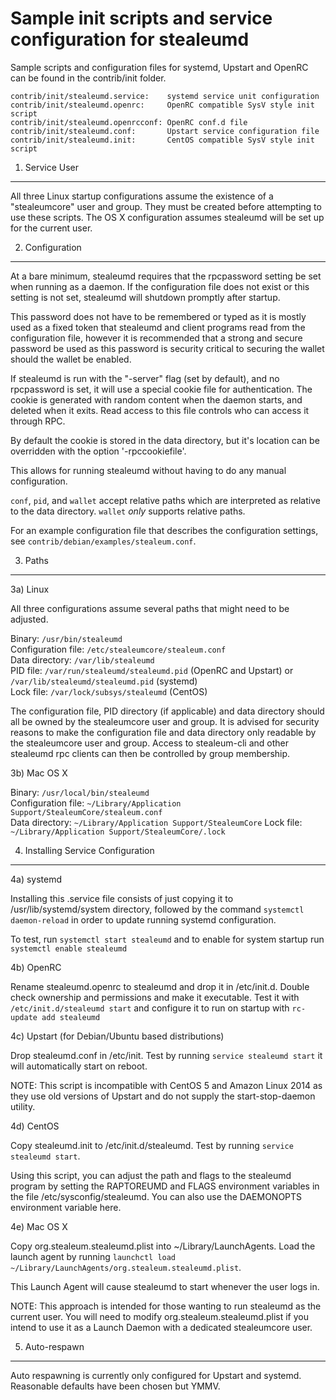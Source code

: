 Sample init scripts and service configuration for stealeumd
==========================================================

Sample scripts and configuration files for systemd, Upstart and OpenRC
can be found in the contrib/init folder.

    contrib/init/stealeumd.service:    systemd service unit configuration
    contrib/init/stealeumd.openrc:     OpenRC compatible SysV style init script
    contrib/init/stealeumd.openrcconf: OpenRC conf.d file
    contrib/init/stealeumd.conf:       Upstart service configuration file
    contrib/init/stealeumd.init:       CentOS compatible SysV style init script

1. Service User
---------------------------------

All three Linux startup configurations assume the existence of a "stealeumcore" user
and group.  They must be created before attempting to use these scripts.
The OS X configuration assumes stealeumd will be set up for the current user.

2. Configuration
---------------------------------

At a bare minimum, stealeumd requires that the rpcpassword setting be set
when running as a daemon.  If the configuration file does not exist or this
setting is not set, stealeumd will shutdown promptly after startup.

This password does not have to be remembered or typed as it is mostly used
as a fixed token that stealeumd and client programs read from the configuration
file, however it is recommended that a strong and secure password be used
as this password is security critical to securing the wallet should the
wallet be enabled.

If stealeumd is run with the "-server" flag (set by default), and no rpcpassword is set,
it will use a special cookie file for authentication. The cookie is generated with random
content when the daemon starts, and deleted when it exits. Read access to this file
controls who can access it through RPC.

By default the cookie is stored in the data directory, but it's location can be overridden
with the option '-rpccookiefile'.

This allows for running stealeumd without having to do any manual configuration.

`conf`, `pid`, and `wallet` accept relative paths which are interpreted as
relative to the data directory. `wallet` *only* supports relative paths.

For an example configuration file that describes the configuration settings,
see `contrib/debian/examples/stealeum.conf`.

3. Paths
---------------------------------

3a) Linux

All three configurations assume several paths that might need to be adjusted.

Binary:              `/usr/bin/stealeumd`  
Configuration file:  `/etc/stealeumcore/stealeum.conf`  
Data directory:      `/var/lib/stealeumd`  
PID file:            `/var/run/stealeumd/stealeumd.pid` (OpenRC and Upstart) or `/var/lib/stealeumd/stealeumd.pid` (systemd)  
Lock file:           `/var/lock/subsys/stealeumd` (CentOS)  

The configuration file, PID directory (if applicable) and data directory
should all be owned by the stealeumcore user and group.  It is advised for security
reasons to make the configuration file and data directory only readable by the
stealeumcore user and group.  Access to stealeum-cli and other stealeumd rpc clients
can then be controlled by group membership.

3b) Mac OS X

Binary:              `/usr/local/bin/stealeumd`  
Configuration file:  `~/Library/Application Support/StealeumCore/stealeum.conf`  
Data directory:      `~/Library/Application Support/StealeumCore`
Lock file:           `~/Library/Application Support/StealeumCore/.lock`

4. Installing Service Configuration
-----------------------------------

4a) systemd

Installing this .service file consists of just copying it to
/usr/lib/systemd/system directory, followed by the command
`systemctl daemon-reload` in order to update running systemd configuration.

To test, run `systemctl start stealeumd` and to enable for system startup run
`systemctl enable stealeumd`

4b) OpenRC

Rename stealeumd.openrc to stealeumd and drop it in /etc/init.d.  Double
check ownership and permissions and make it executable.  Test it with
`/etc/init.d/stealeumd start` and configure it to run on startup with
`rc-update add stealeumd`

4c) Upstart (for Debian/Ubuntu based distributions)

Drop stealeumd.conf in /etc/init.  Test by running `service stealeumd start`
it will automatically start on reboot.

NOTE: This script is incompatible with CentOS 5 and Amazon Linux 2014 as they
use old versions of Upstart and do not supply the start-stop-daemon utility.

4d) CentOS

Copy stealeumd.init to /etc/init.d/stealeumd. Test by running `service stealeumd start`.

Using this script, you can adjust the path and flags to the stealeumd program by
setting the RAPTOREUMD and FLAGS environment variables in the file
/etc/sysconfig/stealeumd. You can also use the DAEMONOPTS environment variable here.

4e) Mac OS X

Copy org.stealeum.stealeumd.plist into ~/Library/LaunchAgents. Load the launch agent by
running `launchctl load ~/Library/LaunchAgents/org.stealeum.stealeumd.plist`.

This Launch Agent will cause stealeumd to start whenever the user logs in.

NOTE: This approach is intended for those wanting to run stealeumd as the current user.
You will need to modify org.stealeum.stealeumd.plist if you intend to use it as a
Launch Daemon with a dedicated stealeumcore user.

5. Auto-respawn
-----------------------------------

Auto respawning is currently only configured for Upstart and systemd.
Reasonable defaults have been chosen but YMMV.
